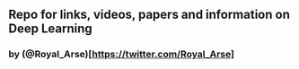 ## Repo for links, videos, papers and information on Deep Learning

### by (@Royal_Arse)[https://twitter.com/Royal_Arse]
